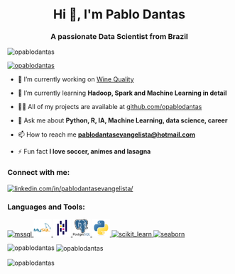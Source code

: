 <h1 align="center">Hi 👋, I'm Pablo Dantas</h1>
<h3 align="center">A passionate Data Scientist from Brazil</h3>

<p align="left"> <img src="https://komarev.com/ghpvc/?username=opablodantas&label=Profile%20views&color=0e75b6&style=flat" alt="opablodantas" /> </p>

<p align="left"> <a href="https://github.com/ryo-ma/github-profile-trophy"><img src="https://github-profile-trophy.vercel.app/?username=opablodantas" alt="opablodantas" /></a> </p>

- 🔭 I’m currently working on [Wine Quality](https://github.com/opablodantas/wive_quality)

- 🌱 I’m currently learning **Hadoop, Spark and Machine Learning in detail**

- 👨‍💻 All of my projects are available at [github.com/opablodantas](github.com/opablodantas)

- 💬 Ask me about **Python, R, IA, Machine Learning, data science, career**

- 📫 How to reach me **pablodantasevangelista@hotmail.com**

- ⚡ Fun fact **I love soccer, animes and lasagna**

<h3 align="left">Connect with me:</h3>
<p align="left">
<a href="https://linkedin.com/in/linkedin.com/in/pablodantasevangelista/" target="blank"><img align="center" src="https://raw.githubusercontent.com/rahuldkjain/github-profile-readme-generator/master/src/images/icons/Social/linked-in-alt.svg" alt="linkedin.com/in/pablodantasevangelista/" height="30" width="40" /></a>
</p>

<h3 align="left">Languages and Tools:</h3>
<p align="left"> <a href="https://www.microsoft.com/en-us/sql-server" target="_blank" rel="noreferrer"> <img src="https://www.svgrepo.com/show/303229/microsoft-sql-server-logo.svg" alt="mssql" width="40" height="40"/> </a> <a href="https://www.mysql.com/" target="_blank" rel="noreferrer"> <img src="https://raw.githubusercontent.com/devicons/devicon/master/icons/mysql/mysql-original-wordmark.svg" alt="mysql" width="40" height="40"/> </a> <a href="https://pandas.pydata.org/" target="_blank" rel="noreferrer"> <img src="https://raw.githubusercontent.com/devicons/devicon/2ae2a900d2f041da66e950e4d48052658d850630/icons/pandas/pandas-original.svg" alt="pandas" width="40" height="40"/> </a> <a href="https://www.postgresql.org" target="_blank" rel="noreferrer"> <img src="https://raw.githubusercontent.com/devicons/devicon/master/icons/postgresql/postgresql-original-wordmark.svg" alt="postgresql" width="40" height="40"/> </a> <a href="https://www.python.org" target="_blank" rel="noreferrer"> <img src="https://raw.githubusercontent.com/devicons/devicon/master/icons/python/python-original.svg" alt="python" width="40" height="40"/> </a> <a href="https://scikit-learn.org/" target="_blank" rel="noreferrer"> <img src="https://upload.wikimedia.org/wikipedia/commons/0/05/Scikit_learn_logo_small.svg" alt="scikit_learn" width="40" height="40"/> </a> <a href="https://seaborn.pydata.org/" target="_blank" rel="noreferrer"> <img src="https://seaborn.pydata.org/_images/logo-mark-lightbg.svg" alt="seaborn" width="40" height="40"/> </a> </p>

<p><img align="left" src="https://github-readme-stats.vercel.app/api/top-langs?username=opablodantas&show_icons=true&locale=en&layout=compact" alt="opablodantas" /></p>

<p>&nbsp;<img align="center" src="https://github-readme-stats.vercel.app/api?username=opablodantas&show_icons=true&locale=en" alt="opablodantas" /></p>

<p><img align="center" src="https://github-readme-streak-stats.herokuapp.com/?user=opablodantas&" alt="opablodantas" /></p>
